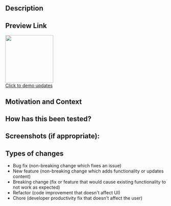 ## Description
<!--- Describe your changes in detail -->

## Preview Link
<!--- Come back and edit this link after saving the PR -->
<!--- Replace 234 with this PR's actual number  -->
<a href="https://deploy-preview-234--health-equity-tracker.netlify.app/exploredata" target="_blank">
  <img width="150"  src="https://healthequitytracker.org/img/appbar/AppbarLogo.png" alt="" /><br />
Click to demo updates </a> 


## Motivation and Context
<!--- Why is this change required? What problem does it solve? -->
<!--- If it fixes an open issue, please link to the issue here. -->
<!--- use keywords (eg "closes #144" or "fixes #4323") -->

## How has this been tested?
<!--- Please describe in detail how you tested your changes. -->
<!--- Include details of your testing environment, tests ran to see how -->
<!--- your change affects other areas of the code, etc. -->

## Screenshots (if appropriate):

## Types of changes
<!--- What types of changes does your code introduce? Leave all that apply: -->
- Bug fix (non-breaking change which fixes an issue)
- New feature (non-breaking change which adds functionality or updates content)
- Breaking change (fix or feature that would cause existing functionality to not work as expected)
- Refactor (code improvement that doesn't affect UI)
- Chore (developer productivity fix that doesn't affect the user)

